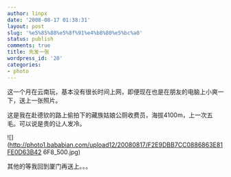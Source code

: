 ```yaml
---
author: linpx
date: '2008-08-17 01:38:31'
layout: post
slug: '%e5%85%88%e5%8f%91%e4%b8%80%e5%bc%a0'
status: publish
comments: true
title: 先发一张
wordpress_id: '20'
categories:
- photo
---
```


这一个月在云南玩，基本没有很长时间上网，即便现在也是在朋友的电脑上小爽一下，送上一张照片。

  
这是我在赴德钦的路上偷拍下的藏族姑娘公厕收费员，海拔4100m，上一次五毛。可以说是贵的让人发冷。

![](http://photo1.bababian.com/upload12/20080817/F2E9DBB7CC0886863E81FE0D63B42
6F8_500.jpg)

  
其他的等我回到厦门再送上。。。

  

